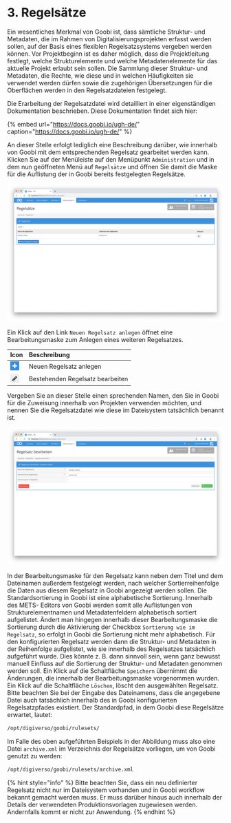 # 3. Regelsätze

Ein wesentliches Merkmal von Goobi ist, dass sämtliche Struktur- und Metadaten, die im Rahmen von Digitalisierungsprojekten erfasst werden sollen, auf der Basis eines flexiblen Regelsatzsystems vergeben werden können. Vor Projektbeginn ist es daher möglich, dass die Projektleitung festlegt, welche Strukturelemente und welche Metadatenelemente für das aktuelle Projekt erlaubt sein sollen. Die Sammlung dieser Struktur- und Metadaten, die Rechte, wie diese und in welchen Häufigkeiten sie verwendet werden dürfen sowie die zugehörigen Übersetzungen für die Oberflächen werden in den Regelsatzdateien festgelegt.

Die Erarbeitung der Regelsatzdatei wird detailliert in einer eigenständigen Dokumentation beschrieben. Diese Dokumentation findet sich hier:

{% embed url="https://docs.goobi.io/ugh-de/" caption="https://docs.goobi.io/ugh-de/" %}

An dieser Stelle erfolgt lediglich eine Beschreibung darüber, wie innerhalb von Goobi mit dem entsprechenden Regelsatz gearbeitet werden kann. Klicken Sie auf der Menüleiste auf den Menüpunkt `Administration` und in dem nun geöffneten Menü auf `Regelsätze` und öffnen Sie damit die Maske für die Auflistung der in Goobi bereits festgelegten Regelsätze.

![Liste der konfigurierten Regels&#xE4;tze in Goobi](../.gitbook/assets/30-56d.png)

Ein Klick auf den Link `Neuen Regelsatz anlegen` öffnet eine Bearbeitungsmaske zum Anlegen eines weiteren Regelsatzes.

| Icon | Beschreibung |
| :--- | :--- |
| ![ruleset\_02.png](../.gitbook/assets/ruleset_02.png) | Neuen Regelsatz anlegen |
| ![ruleset\_01.png](../.gitbook/assets/ruleset_01.png) | Bestehenden Regelsatz bearbeiten |

Vergeben Sie an dieser Stelle einen sprechenden Namen, den Sie in Goobi für die Zuweisung innerhalb von Projekten verwenden möchten, und nennen Sie die Regelsatzdatei wie diese im Dateisystem tatsächlich benannt ist.

![Bearbeitungsmaske f&#xFC;r die Erfassung eines Regelsatzes](../.gitbook/assets/30-57d.png)

In der Bearbeitungsmaske für den Regelsatz kann neben dem Titel und dem Dateinamen außerdem festgelegt werden, nach welcher Sortierreihenfolge die Daten aus diesem Regelsatz in Goobi angezeigt werden sollen. Die Standardsortierung in Goobi ist eine alphabetische Sortierung. Innerhalb des METS- Editors von Goobi werden somit alle Auflistungen von Strukturelementnamen und Metadatenfeldern alphabetisch sortiert aufgelistet. Ändert man hingegen innerhalb dieser Bearbeitungsmaske die Sortierung durch die Aktivierung der Checkbox `Sortierung wie im Regelsatz`, so erfolgt in Goobi die Sortierung nicht mehr alphabetisch. Für den konfigurierten Regelsatz werden dann die Struktur- und Metadaten in der Reihenfolge aufgelistet, wie sie innerhalb des Regelsatzes tatsächlich aufgeführt wurde. Dies könnte z. B. dann sinnvoll sein, wenn ganz bewusst manuell Einfluss auf die Sortierung der Struktur- und Metadaten genommen werden soll. Ein Klick auf die Schaltfläche `Speichern` übernimmt die Änderungen, die innerhalb der Bearbeitungsmaske vorgenommen wurden. Ein Klick auf die Schaltfläche `Löschen`, löscht den ausgewählten Regelsatz. Bitte beachten Sie bei der Eingabe des Dateinamens, dass die angegebene Datei auch tatsächlich innerhalb des in Goobi konfigurierten Regelsatzpfades existiert. Der Standardpfad, in dem Goobi diese Regelsätze erwartet, lautet:

```bash
/opt/digiverso/goobi/rulesets/
```

Im Falle des oben aufgeführten Beispiels in der Abbildung muss also eine Datei `archive.xml` im Verzeichnis der Regelsätze vorliegen, um von Goobi genutzt zu werden:

```bash
/opt/digiverso/goobi/rulesets/archive.xml
```

{% hint style="info" %}
Bitte beachten Sie, dass ein neu definierter Regelsatz nicht nur im Dateisystem vorhanden und in Goobi workflow bekannt gemacht werden muss. Er muss darüber hinaus auch innerhalb der Details der verwendeten Produktionsvorlagen zugewiesen werden. Andernfalls kommt er nicht zur Anwendung.
{% endhint %}
